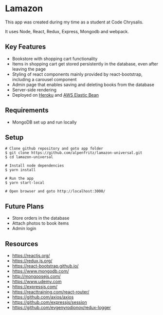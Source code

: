 # Lamazon

This app was created during my time as a student at Code Chrysalis.

It uses Node, React, Redux, Express, Mongodb and webpack.

## Key Features

* Bookstore with shopping cart functionality
* Items in shopping cart get stored persistently in the database, even after leaving the page
* Styling of react components mainly provided by react-bootstrap, including a carousel component
* Admin page that enables saving and deleting books from the database
* Server-side rendering
* Deployed on [Heroku](https://lamazon.herokuapp.com/) and [AWS Elastic Bean](http://lamazonuniversal.hmqtpfjzkh.ap-northeast-1.elasticbeanstalk.com/)

## Requirements

* MongoDB set up and run locally

## Setup

```
# Clone github repository and goto app folder
$ git clone https://github.com/alpenfritz/lamazon-universal.git
$ cd lamazon-universal

# Install node dependencies
$ yarn install

# Run the app
$ yarn start-local

# Open browser and goto http://localhost:3000/
```

## Future Plans

* Store orders in the database
* Attach photos to book items
* Admin login

## Resources

* https://reactjs.org/
* https://redux.js.org/
* https://react-bootstrap.github.io/
* https://www.mongodb.com/
* http://mongoosejs.com/
* https://www.udemy.com
* https://expressjs.com/
* https://reacttraining.com/react-router/
* https://github.com/axios/axios
* https://github.com/expressjs/session
* https://github.com/evgenyrodionov/redux-logger